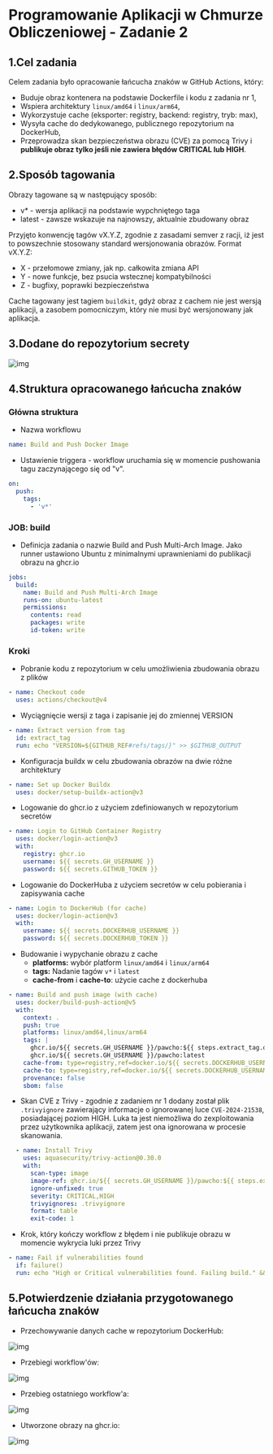 # Programowanie Aplikacji w Chmurze Obliczeniowej - Zadanie 2

## 1.Cel zadania
Celem zadania było opracowanie łańcucha znaków w GitHub Actions, który:
- Buduje obraz kontenera na podstawie Dockerfile i kodu z zadania nr 1,
- Wspiera architektury `linux/amd64` i `linux/arm64`,
- Wykorzystuje cache (eksporter: registry, backend: registry, tryb: max),
- Wysyła cache do dedykowanego, publicznego repozytorium na DockerHub,
- Przeprowadza skan bezpieczeństwa obrazu (CVE) za pomocą Trivy i **publikuje obraz tylko jeśli nie zawiera błędów CRITICAL lub HIGH**.

## 2.Sposób tagowania

Obrazy tagowane są w następujący sposób:
- v* - wersja aplikacji na podstawie wypchniętego taga
- latest - zawsze wskazuje na najnowszy, aktualnie zbudowany obraz

Przyjęto konwencję tagów vX.Y.Z, zgodnie z zasadami semver z racji, iż jest to powszechnie stosowany standard wersjonowania obrazów. Format vX.Y.Z:
- X - przełomowe zmiany, jak np. całkowita zmiana API
- Y - nowe funkcje, bez psucia wstecznej kompatybilności
- Z - bugfixy, poprawki bezpieczeństwa

Cache tagowany jest tagiem `buildkit`, gdyż obraz z cachem nie jest wersją aplikacji, a zasobem pomocniczym, który nie musi być wersjonowany jak aplikacja.

## 3.Dodane do repozytorium secrety

![img](img/secrets.png)

## 4.Struktura opracowanego łańcucha znaków

### Główna struktura

- Nazwa workflowu
```yml
name: Build and Push Docker Image
```

- Ustawienie triggera - workflow uruchamia się w momencie pushowania tagu zaczynającego się od "v".
```yml
on:
  push:
    tags:
      - 'v*'
```

### JOB: build

- Definicja zadania o nazwie Build and Push Multi-Arch Image. Jako runner ustawiono Ubuntu z minimalnymi uprawnieniami do publikacji obrazu na ghcr.io
```yml
jobs:
  build:
    name: Build and Push Multi-Arch Image
    runs-on: ubuntu-latest
    permissions:
      contents: read
      packages: write
      id-token: write
```

### Kroki

- Pobranie kodu z repozytorium w celu umożliwienia zbudowania obrazu z plików
```yml
- name: Checkout code
  uses: actions/checkout@v4
```

- Wyciągnięcie wersji z taga i zapisanie jej do zmiennej VERSION
```yml
- name: Extract version from tag
  id: extract_tag
  run: echo "VERSION=${GITHUB_REF#refs/tags/}" >> $GITHUB_OUTPUT
```

- Konfiguracja buildx w celu zbudowania obrazów na dwie różne architektury
```yml
- name: Set up Docker Buildx
  uses: docker/setup-buildx-action@v3
```

- Logowanie do ghcr.io z użyciem zdefiniowanych w repozytorium secretów
```yml
- name: Login to GitHub Container Registry
  uses: docker/login-action@v3
  with:
    registry: ghcr.io
    username: ${{ secrets.GH_USERNAME }}
    password: ${{ secrets.GITHUB_TOKEN }}
```

- Logowanie do DockerHuba z użyciem secretów w celu pobierania i zapisywania cache
```yml
- name: Login to DockerHub (for cache)
  uses: docker/login-action@v3
  with:
    username: ${{ secrets.DOCKERHUB_USERNAME }}
    password: ${{ secrets.DOCKERHUB_TOKEN }}
```

- Budowanie i wypychanie obrazu z cache
    - **platforms:** wybór platform `linux/amd64` i `linux/arm64`
    - **tags:** Nadanie tagów `v*` i `latest`
    - **cache-from** i **cache-to**: użycie cache z dockerhuba
```yml
- name: Build and push image (with cache)
  uses: docker/build-push-action@v5
  with:
    context: .
    push: true
    platforms: linux/amd64,linux/arm64
    tags: |
      ghcr.io/${{ secrets.GH_USERNAME }}/pawcho:${{ steps.extract_tag.outputs.VERSION }}
      ghcr.io/${{ secrets.GH_USERNAME }}/pawcho:latest
    cache-from: type=registry,ref=docker.io/${{ secrets.DOCKERHUB_USERNAME }}/cache:buildkit
    cache-to: type=registry,ref=docker.io/${{ secrets.DOCKERHUB_USERNAME }}/cache:buildkit,mode=max
    provenance: false
    sbom: false
```

- Skan CVE z Trivy - zgodnie z zadaniem nr 1 dodany został plik `.trivyignore` zawierający informacje o ignorowanej luce `CVE-2024-21538`, posiadającej poziom HIGH. Luka ta jest niemożliwa do zexploitowania przez użytkownika aplikacji, zatem jest ona ignorowana w procesie skanowania.
```yml
  - name: Install Trivy
    uses: aquasecurity/trivy-action@0.30.0
    with:
      scan-type: image
      image-ref: ghcr.io/${{ secrets.GH_USERNAME }}/pawcho:${{ steps.extract_tag.outputs.VERSION }}
      ignore-unfixed: true
      severity: CRITICAL,HIGH
      trivyignores: .trivyignore
      format: table
      exit-code: 1
```

- Krok, który kończy workflow z błędem i nie publikuje obrazu w momencie wykrycia luki przez Trivy
```yml
- name: Fail if vulnerabilities found
  if: failure()
  run: echo "High or Critical vulnerabilities found. Failing build." && exit 1
```

## 5.Potwierdzenie działania przygotowanego łańcucha znaków

- Przechowywanie danych cache w repozytorium DockerHub:

![img](img/dockerhub.png)

- Przebiegi workflow'ów:

![img](img/actions1.png)

- Przebieg ostatniego workflow'a:

![img](img/actions2.png)

- Utworzone obrazy na ghcr.io:

![img](img/ghcr.png)
 

